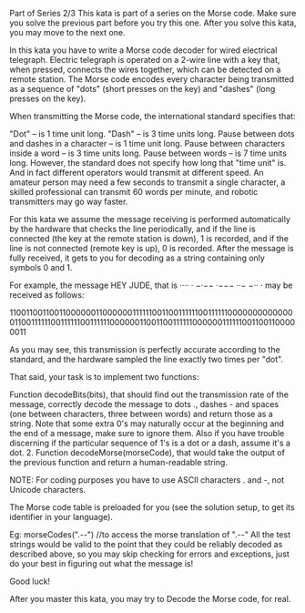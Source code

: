 Part of Series 2/3
This kata is part of a series on the Morse code. Make sure you solve the previous part before you try this one. After you solve this kata, you may move to the next one.

In this kata you have to write a Morse code decoder for wired electrical telegraph.
Electric telegraph is operated on a 2-wire line with a key that, when pressed, connects the wires together, which can be detected on a remote station. The Morse code encodes every character being transmitted as a sequence of "dots" (short presses on the key) and "dashes" (long presses on the key).

When transmitting the Morse code, the international standard specifies that:

"Dot" – is 1 time unit long.
"Dash" – is 3 time units long.
Pause between dots and dashes in a character – is 1 time unit long.
Pause between characters inside a word – is 3 time units long.
Pause between words – is 7 time units long.
However, the standard does not specify how long that "time unit" is. And in fact different operators would transmit at different speed. An amateur person may need a few seconds to transmit a single character, a skilled professional can transmit 60 words per minute, and robotic transmitters may go way faster.

For this kata we assume the message receiving is performed automatically by the hardware that checks the line periodically, and if the line is connected (the key at the remote station is down), 1 is recorded, and if the line is not connected (remote key is up), 0 is recorded. After the message is fully received, it gets to you for decoding as a string containing only symbols 0 and 1.

For example, the message HEY JUDE, that is ···· · −·−−   ·−−− ··− −·· · may be received as follows:

1100110011001100000011000000111111001100111111001111110000000000000011001111110011111100111111000000110011001111110000001111110011001100000011

As you may see, this transmission is perfectly accurate according to the standard, and the hardware sampled the line exactly two times per "dot".

That said, your task is to implement two functions:

Function decodeBits(bits), that should find out the transmission rate of the message, correctly decode the message to dots ., dashes - and spaces (one between characters, three between words) and return those as a string. Note that some extra 0's may naturally occur at the beginning and the end of a message, make sure to ignore them. Also if you have trouble discerning if the particular sequence of 1's is a dot or a dash, assume it's a dot.
2. Function decodeMorse(morseCode), that would take the output of the previous function and return a human-readable string.

NOTE: For coding purposes you have to use ASCII characters . and -, not Unicode characters.

The Morse code table is preloaded for you (see the solution setup, to get its identifier in your language).


Eg:
morseCodes(".--") //to access the morse translation of ".--"
All the test strings would be valid to the point that they could be reliably decoded as described above, so you may skip checking for errors and exceptions, just do your best in figuring out what the message is!

Good luck!

After you master this kata, you may try to Decode the Morse code, for real.